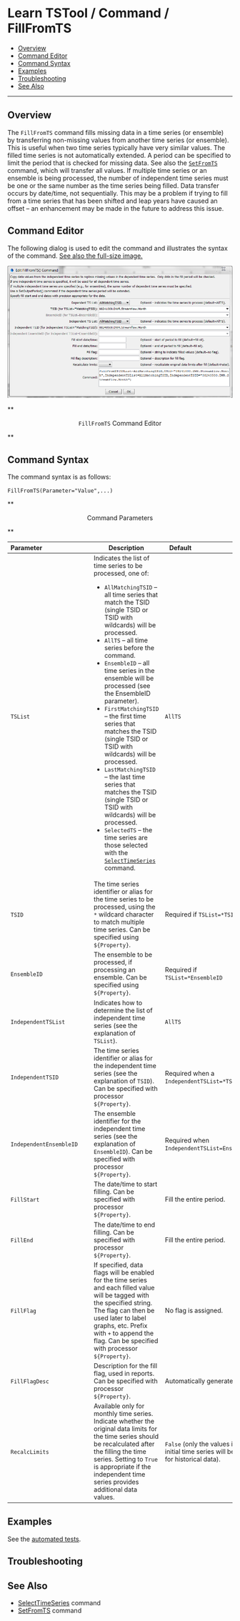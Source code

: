 # Learn TSTool / Command / FillFromTS #

* [Overview](#overview)
* [Command Editor](#command-editor)
* [Command Syntax](#command-syntax)
* [Examples](#examples)
* [Troubleshooting](#troubleshooting)
* [See Also](#see-also)

-------------------------

## Overview ##

The `FillFromTS` command fills missing data in a time series (or ensemble) by
transferring non-missing values from another time series (or ensemble).
This is useful when two time series typically have very similar values.
The filled time series is not automatically extended.
A period can be specified to limit the period that is checked for missing data.
See also the [`SetFromTS`](../SetFromTS/SetFromTS) command, which will transfer all values.
If multiple time series or an ensemble is being processed,
the number of independent time series must be one or the same number as the time series being filled.
Data transfer occurs by date/time, not sequentially.
This may be a problem if trying to fill from a time series that has
been shifted and leap years have caused an offset – an
enhancement may be made in the future to address this issue.  

## Command Editor ##

The following dialog is used to edit the command and illustrates the syntax of the command.
<a href="../FillFromTS.png">See also the full-size image.</a>

![FillFromTS](FillFromTS.png)

**<p style="text-align: center;">
`FillFromTS` Command Editor
</p>**

## Command Syntax ##

The command syntax is as follows:

```text
FillFromTS(Parameter="Value",...)
```
**<p style="text-align: center;">
Command Parameters
</p>**

|**Parameter**&nbsp;&nbsp;&nbsp;&nbsp;&nbsp;&nbsp;&nbsp;&nbsp;&nbsp;&nbsp;&nbsp;&nbsp;&nbsp;&nbsp;&nbsp;&nbsp;&nbsp;&nbsp;&nbsp;&nbsp;&nbsp;&nbsp;&nbsp;&nbsp;&nbsp;&nbsp;&nbsp;|**Description**|**Default**&nbsp;&nbsp;&nbsp;&nbsp;&nbsp;&nbsp;&nbsp;&nbsp;&nbsp;&nbsp;&nbsp;&nbsp;&nbsp;&nbsp;&nbsp;&nbsp;&nbsp;&nbsp;&nbsp;&nbsp;&nbsp;&nbsp;&nbsp;&nbsp;&nbsp;&nbsp;&nbsp;&nbsp;&nbsp;&nbsp;&nbsp;&nbsp;&nbsp;&nbsp;&nbsp;|
|--------------|-----------------|-----------------|
|`TSList`|Indicates the list of time series to be processed, one of:<br><ul><li>`AllMatchingTSID` – all time series that match the TSID (single TSID or TSID with wildcards) will be processed.</li><li>`AllTS` – all time series before the command.</li><li>`EnsembleID` – all time series in the ensemble will be processed (see the EnsembleID parameter).</li><li>`FirstMatchingTSID` – the first time series that matches the TSID (single TSID or TSID with wildcards) will be processed.</li><li>`LastMatchingTSID` – the last time series that matches the TSID (single TSID or TSID with wildcards) will be processed.</li><li>`SelectedTS` – the time series are those selected with the [`SelectTimeSeries`](../SelectTimeSeries/SelectTimeSeries) command.</li></ul> | `AllTS` |
|`TSID`|The time series identifier or alias for the time series to be processed, using the `*` wildcard character to match multiple time series.  Can be specified using `${Property}`.|Required if `TSList=*TSID`|
|`EnsembleID`|The ensemble to be processed, if processing an ensemble. Can be specified using `${Property}`.|Required if `TSList=*EnsembleID`|
|`IndependentTSList`|Indicates how to determine the list of independent time series (see the explanation of `TSList`).|`AllTS`|
|`IndependentTSID`|The time series identifier or alias for the independent time series (see the explanation of `TSID`).  Can be specified with processor `${Property}`.|Required when a `IndependentTSList=*TSID`|
|`IndependentEnsembleID`|The ensemble identifier for the independent time series (see the explanation of `EnsembleID`).  Can be specified with processor `${Property}`.|Required when `IndependentTSList=EnsembleID`|
|`FillStart`|The date/time to start filling.  Can be specified with processor `${Property}`.|Fill the entire period.|
|`FillEnd`|The date/time to end filling.  Can be specified with processor `${Property}`.|Fill the entire period.|
|`FillFlag`|If specified, data flags will be enabled for the time series and each filled value will be tagged with the specified string.  The flag can then be used later to label graphs, etc.  Prefix with `+` to append the flag.  Can be specified with processor `${Property}`.|No flag is assigned.|
|`FillFlagDesc`|Description for the fill flag, used in reports.  Can be specified with processor `${Property}`.|Automatically generated.|
|`RecalcLimits`|Available only for monthly time series.  Indicate whether the original data limits for the time series should be recalculated after the filling the time series.  Setting to `True` is appropriate if the independent time series provides additional data values.|`False` (only the values in the initial time series will be used for historical data).|

## Examples ##

See the [automated tests](https://github.com/OpenWaterFoundation/cdss-app-tstool-test/tree/master/test/regression/commands/general/FillFromTS).

## Troubleshooting ##

## See Also ##

* [SelectTimeSeries](../SelectTimeSeries/SelectTimeSeries) command
* [SetFromTS](../SetFromTS/SetFromTS) command

